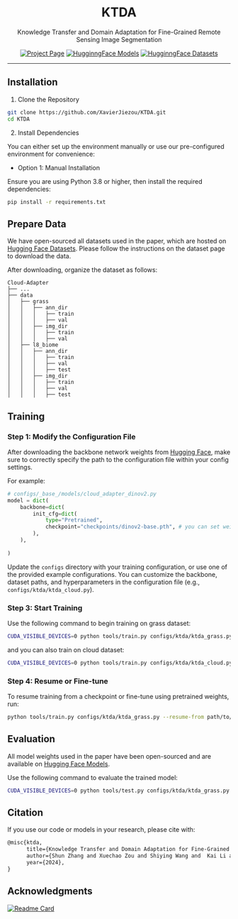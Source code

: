 <div align="center">

# KTDA

Knowledge Transfer and Domain Adaptation for Fine-Grained Remote Sensing Image Segmentation

[![Project Page](https://img.shields.io/badge/Project%20Page-KTDA-blue)](https://xavierjiezou.github.io/KTDA/)
[![HugginngFace Models](https://img.shields.io/badge/🤗HugginngFace-Models-orange)](https://huggingface.co/XavierJiezou/ktda-models)
[![HugginngFace Datasets](https://img.shields.io/badge/🤗HugginngFace-Datasets-orange)](https://huggingface.co/datasets/XavierJiezou/ktda-datasets)
<!--[![Overleaf](https://img.shields.io/badge/Overleaf-Open-green?logo=Overleaf&style=flat)](https://www.overleaf.com/project/6695fd4634d7fee5d0b838e5)-->

<!--Love the project? Please consider [donating](https://paypal.me/xavierjiezou?country.x=C2&locale.x=zh_XC) to help it improve!-->

</div>

<!--This repository serves as the official implementation of the paper **"Adapting Vision Foundation Models for Robust Cloud Segmentation in Remote Sensing Images"**. It provides a comprehensive pipeline for semantic segmentation, including data preprocessing, model training, evaluation, and deployment, specifically tailored for cloud segmentation tasks in remote sensing imagery.-->

---


## Installation  

1. Clone the Repository  

```bash  
git clone https://github.com/XavierJiezou/KTDA.git
cd KTDA
```  

2. Install Dependencies  

You can either set up the environment manually or use our pre-configured environment for convenience:  

- Option 1: Manual Installation  

Ensure you are using Python 3.8 or higher, then install the required dependencies:  

```bash  
pip install -r requirements.txt  
```  

## Prepare Data  

We have open-sourced all datasets used in the paper, which are hosted on [Hugging Face Datasets](KTDA). Please follow the instructions on the dataset page to download the data.  

After downloading, organize the dataset as follows:  

```  
Cloud-Adapter
├── ...
├── data
│   ├── grass
│   │   ├── ann_dir
│   │   │   ├── train
│   │   │   ├── val
│   │   ├── img_dir
│   │   │   ├── train
│   │   │   ├── val
│   ├── l8_biome
│   │   ├── ann_dir
│   │   │   ├── train
│   │   │   ├── val
│   │   │   ├── test
│   │   ├── img_dir
│   │   │   ├── train
│   │   │   ├── val
│   │   │   ├── test
```   

## Training

### Step 1: Modify the Configuration File

After downloading the backbone network weights from [Hugging Face](https://huggingface.co/XavierJiezou/ktda-models), make sure to correctly specify the path to the configuration file within your config settings.

For example: 

```python
# configs/_base_/models/cloud_adapter_dinov2.py
model = dict(
    backbone=dict(
        init_cfg=dict(
            type="Pretrained",
            checkpoint="checkpoints/dinov2-base.pth", # you can set weight path here
        ),
    ),
   
)
```

Update the `configs` directory with your training configuration, or use one of the provided example configurations. You can customize the backbone, dataset paths, and hyperparameters in the configuration file (e.g., `configs/ktda/ktda_cloud.py`).  

### Step 3: Start Training  

Use the following command to begin training on grass dataset:  

```bash  
CUDA_VISIBLE_DEVICES=0 python tools/train.py configs/ktda/ktda_grass.py
```  

and you can also train on cloud dataset:

```bash  
CUDA_VISIBLE_DEVICES=0 python tools/train.py configs/ktda/ktda_cloud.py
``` 

### Step 4: Resume or Fine-tune  

To resume training from a checkpoint or fine-tune using pretrained weights, run:  

```bash  
python tools/train.py configs/ktda/ktda_grass.py --resume-from path/to/checkpoint.pth  
```

## Evaluation

All model weights used in the paper have been open-sourced and are available on [Hugging Face Models](https://huggingface.co/XavierJiezou/ktda-models).

Use the following command to evaluate the trained model:  

```bash  
CUDA_VISIBLE_DEVICES=0 python tools/test.py configs/ktda/ktda_grass.py path/to/checkpoint.pth  
```  

## Citation

If you use our code or models in your research, please cite with:

```latex
@misc{ktda,
      title={Knowledge Transfer and Domain Adaptation for Fine-Grained Remote Sensing Image Segmentation}, 
      author={Shun Zhang and Xuechao Zou and Shiying Wang and  Kai Li and Congyan Lang and Pin Tao},
      year={2024},
}
```

## Acknowledgments

[![Readme Card](https://github-readme-stats.vercel.app/api/pin/?username=open-mmlab&repo=mmsegmentation)]([https://github.com/python-poetry/poetry](https://github.com/open-mmlab/mmsegmentation))
